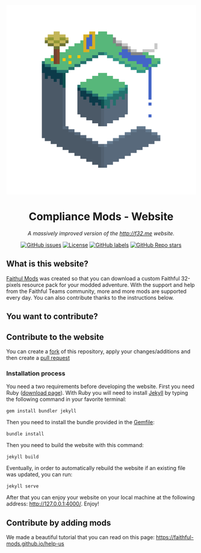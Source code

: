 <p align="center">
  <a href="https://faithful-mods.github.io/" target="_blank">
    <img src="./image/icon/organization_icon.png" alt="logo">
  </a>
  <h1 align="center">Compliance Mods - Website</h1>

  <p align="center"><i>A massively improved version of the <a href="http://f32.me">http://f32.me</a> website.</i></p>

  <div align="center">
    <a href="https://github.com/Faithful-Mods/faithful-mods.github.io/issues"><img alt="GitHub issues" src="https://img.shields.io/github/issues/Faithful-Mods/faithful-mods.github.io"></a>
    <a href="https://creativecommons.org/licenses/by-nc-sa/4.0/"><img alt="License" src="https://img.shields.io/badge/license-CC--BY--NC--SA%204.0-lightgray"></a>
    <a href="https://faithful-mods.github.io/help-us"><img alt="GitHub labels" src="https://img.shields.io/github/labels/Faithful-Mods/faithful-mods.github.io/help%20wanted?color=23159818"></a>
    <a href="https://github.com/Faithful-Mods/faithful-mods.github.io/stargazers"><img alt="GitHub Repo stars" src="https://img.shields.io/github/stars/Faithful-Mods/faithful-mods.github.io?style=social"></a>
  </div>
</p>

## What is this website?
[Faithul Mods](https://faithful-mods.github.io/) was created so that you can download a custom Faithful 32-pixels resource pack for your modded adventure. With the support and help from the Faithful Teams community, more and more mods are supported every day. You can also contribute thanks to the instructions below.

## You want to contribute?
## Contribute to the website

You can create a [fork](https://github.com/Faithful-Mods/faithful-mods.github.io/network/members) of this repository, apply your changes/additions and then create a [pull request](https://github.com/Faithful-Mods/faithful-mods.github.io/compare)

### Installation process

You need a two requirements before developing the website. First you need Ruby ([download page](https://www.ruby-lang.org/en/downloads/)). With Ruby you will need to install [Jekyll](https://jekyllrb.com/) by typing the following command in your favorite terminal:
```
gem install bundler jekyll
```

Then you need to install the bundle provided in the [Gemfile](./Gemfile):
```
bundle install
```

Then you need to build the website with this command:
```
jekyll build
```

Eventually, in order to automatically rebuild the website if an existing file was updated, you can run:
```
jekyll serve
```
After that you can enjoy your website on your local machine at the following address: http://127.0.0.1:4000/. Enjoy!

## Contribute by adding mods
We made a beautiful tutorial that you can read on this page: https://faithful-mods.github.io/help-us
